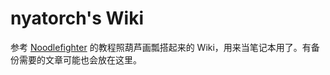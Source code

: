 # nyatorch's Wiki
参考 [Noodlefighter](https://noodlefighter.com/posts/d1b9/) 的教程照葫芦画瓢搭起来的 Wiki，用来当笔记本用了。有备份需要的文章可能也会放在这里。

